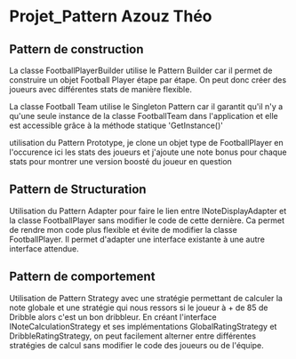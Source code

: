 # Projet_Pattern Azouz Théo

## Pattern de construction
La classe FootballPlayerBuilder utilise le Pattern Builder car il permet de construire un objet Football Player étape par étape.
On peut donc créer des joueurs avec différentes stats de manière flexible.

La classe Football Team utilise le Singleton Pattern car il garantit qu'il n'y a qu'une seule instance de la classe FootballTeam dans l'application et elle est accessible grâce à la méthode statique 'GetInstance()'

utilisation du Pattern Prototype, je clone un objet type de FootballPlayer en l'occurence ici les stats des joueurs et j'ajoute une note bonus pour chaque stats pour montrer une version boosté du joueur en question 

## Pattern de Structuration

Utilisation du Pattern Adapter pour faire le lien entre INoteDisplayAdapter et la classe FootballPlayer sans modifier le code de cette dernière.
Ca permet de rendre mon code plus flexible et évite de modifier la classe FootballPlayer.
Il permet d'adapter une interface existante à une autre interface attendue.


## Pattern de comportement 
Utilisation de Pattern Strategy avec une stratégie permettant de calculer la note globale et une stratégie qui nous ressors si le joueur à + de 85 de Dribble alors c'est un bon dribbleur. 
En créant l'interface INoteCalculationStrategy et ses implémentations GlobalRatingStrategy et DribbleRatingStrategy, on peut facilement alterner entre différentes stratégies de calcul sans modifier le code des joueurs ou de l'équipe.


